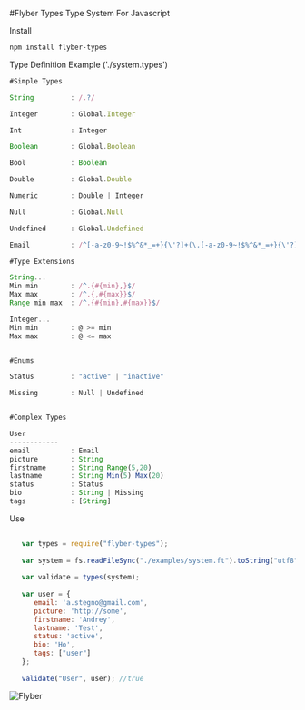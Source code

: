 #Flyber Types
Type System For Javascript

Install
```bash
npm install flyber-types
```

Type Definition Example ('./system.types')
```javascript
#Simple Types

String         : /.?/

Integer        : Global.Integer

Int            : Integer

Boolean        : Global.Boolean

Bool           : Boolean

Double         : Global.Double

Numeric        : Double | Integer

Null           : Global.Null

Undefined      : Global.Undefined

Email          : /^[-a-z0-9~!$%^&*_=+}{\'?]+(\.[-a-z0-9~!$%^&*_=+}{\'?]+)*@([a-z0-9_][-a-z0-9_]*(\.[-a-z0-9_]+)*\.(aero|arpa|biz|com|coop|edu|gov|info|int|mil|museum|name|net|org|pro|travel|mobi|[a-z][a-z])|([0-9]{1,3}\.[0-9]{1,3}\.[0-9]{1,3}\.[0-9]{1,3}))(:[0-9]{1,5})?$/i

#Type Extensions

String...
Min min        : /^.{#{min},}$/
Max max        : /^.{,#{max}}$/
Range min max  : /^.{#{min},#{max}}$/

Integer...
Min min        : @ >= min
Max max        : @ <= max


#Enums

Status         : "active" | "inactive"

Missing        : Null | Undefined


#Complex Types

User
------------
email          : Email
picture        : String
firstname      : String Range(5,20)
lastname       : String Min(5) Max(20)
status         : Status
bio            : String | Missing
tags           : [String]
```

Use 
```javascript
   
   var types = require("flyber-types");
   
   var system = fs.readFileSync("./examples/system.ft").toString("utf8");
   
   var validate = types(system);
   
   var user = {
      email: 'a.stegno@gmail.com',
      picture: 'http://some',
      firstname: 'Andrey',
      lastname: 'Test',
      status: 'active',
      bio: 'Ho',
      tags: ["user"]
   };
   
   validate("User", user); //true
```

![Flyber](http://res.cloudinary.com/nixar-work/image/upload/v1473975258/13268115_880281065449309_626424912755329334_o.jpg)
